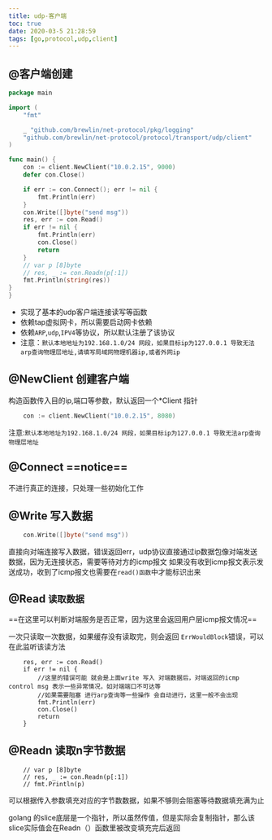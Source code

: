 ```yaml
---
title: udp-客户端
toc: true
date: 2020-03-5 21:28:59
tags: [go,protocol,udp,client]
---
```


## @客户端创建
```go
package main

import (
	"fmt"

	_ "github.com/brewlin/net-protocol/pkg/logging"
	"github.com/brewlin/net-protocol/protocol/transport/udp/client"
)

func main() {
	con := client.NewClient("10.0.2.15", 9000)
	defer con.Close()

	if err := con.Connect(); err != nil {
		fmt.Println(err)
	}
	con.Write([]byte("send msg"))
	res, err := con.Read()
	if err != nil {
		fmt.Println(err)
		con.Close()
		return
	}
	// var p [8]byte
	// res, _ := con.Readn(p[:1])
	fmt.Println(string(res))
}
}

```
- 实现了基本的udp客户端连接读写等函数
- 依赖tap虚拟网卡，所以需要启动网卡依赖
- 依赖`ARP`,`udp`,`IPV4`等协议，所以默认注册了该协议
- 注意：`默认本地地址为192.168.1.0/24 网段，如果目标ip为127.0.0.1 导致无法arp查询物理层地址,请填写局域网物理机器ip,或者外网ip`

## @NewClient 创建客户端
构造函数传入目的ip,端口等参数，默认返回一个*Client 指针
```go
	con := client.NewClient("10.0.2.15", 8080)
```
注意:`默认本地地址为192.168.1.0/24 网段，如果目标ip为127.0.0.1 导致无法arp查询物理层地址`

## @Connect ==notice==
不进行真正的连接，只处理一些初始化工作

## @Write 写入数据
```go
    con.Write([]byte("send msg"))
```
直接向对端连接写入数据，错误返回err，udp协议直接通过ip数据包像对端发送数据，因为无连接状态，需要等待对方的icmp报文
如果没有收到icmp报文表示发送成功，收到了icmp报文也需要在`read()函数`中才能标识出来

## @Read `读取数据`
==在这里可以判断对端服务是否正常，因为这里会返回用户层icmp报文情况==

一次只读取一次数据，如果缓存没有读取完，则会返回 `ErrWouldBlock`错误，可以 在此监听该读方法
```
	res, err := con.Read()
	if err != nil {
		//这里的错误可能 就会是上面write 写入 对端数据后，对端返回的icmp control msg 表示一些异常情况，如对端端口不可达等
		//如果需要阻塞 进行arp查询等一些操作 会自动进行，这里一般不会出现
		fmt.Println(err)
		con.Close()
		return
	}
```


## @Readn 读取n字节数据
```
	// var p [8]byte
	// res, _ := con.Readn(p[:1])
	// fmt.Println(p)
```
可以根据传入参数填充对应的字节数数据，如果不够则会阻塞等待数据填充满为止

golang 的slice底层是一个指针，所以虽然传值，但是实际会复制指针，那么该slice实际值会在Readn（）函数里被改变填充完后返回

